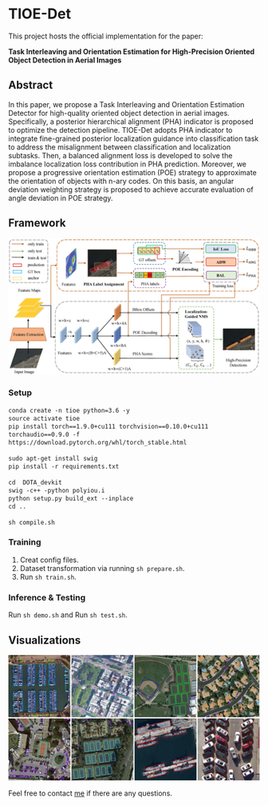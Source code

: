 # TIOE-Det

This project hosts the official implementation for the paper: 

**Task Interleaving and Orientation Estimation for High-Precision Oriented Object Detection in Aerial Images** 
<!-- [[paper](https://ieeexplore.ieee.org/abstract/document/9488629)]  -->

<!-- ( accepted by **ISPRS Journal of Photogrammetry and Remote Sensing**).  -->



## Abstract
 In this paper, we propose a  Task Interleaving and Orientation Estimation Detector for high-quality oriented object detection in aerial images. Specifically, a posterior hierarchical alignment (PHA) indicator is proposed to optimize the detection pipeline. TIOE-Det adopts PHA indicator to integrate fine-grained posterior localization guidance into classification task to address the misalignment between classification and localization subtasks. Then, a balanced alignment loss is developed to solve the imbalance localization loss contribution in PHA prediction. Moreover, we propose a progressive orientation estimation (POE) strategy to approximate the orientation of objects with n-ary codes. On this basis, an angular deviation weighting strategy is proposed to achieve accurate evaluation of angle deviation in POE strategy.

## Framework
![framework](docs/model.jpg) 

### Setup
```
conda create -n tioe python=3.6 -y
source activate tioe
pip install torch==1.9.0+cu111 torchvision==0.10.0+cu111 torchaudio==0.9.0 -f https://download.pytorch.org/whl/torch_stable.html

sudo apt-get install swig
pip install -r requirements.txt

cd  DOTA_devkit
swig -c++ -python polyiou.i
python setup.py build_ext --inplace
cd ..

sh compile.sh
```



### Training
1. Creat config files.
2. Dataset transformation via running `sh prepare.sh`.
3. Run `sh train.sh`.


### Inference & Testing
Run `sh demo.sh` and Run `sh test.sh`.

## Visualizations
![demo](./docs/demo.jpg) 


<!-- ## Citation

If you find our work or code useful in your research, please consider citing:

```
@article{ming2021cfc,
    author={Ming, Qi and Miao, Lingjuan and Zhou, Zhiqiang and Dong, Yunpeng},
    journal={IEEE Transactions on Geoscience and Remote Sensing},
    title={CFC-Net: A Critical Feature Capturing Network for Arbitrary-Oriented Object Detection in Remote-Sensing Images},
    year={2021},
    volume={},
    number={},
    pages={1-14},
    doi={10.1109/TGRS.2021.3095186}
}


``` -->

Feel free to contact [me](chaser.ming@gmail.com)  if there are any questions.

